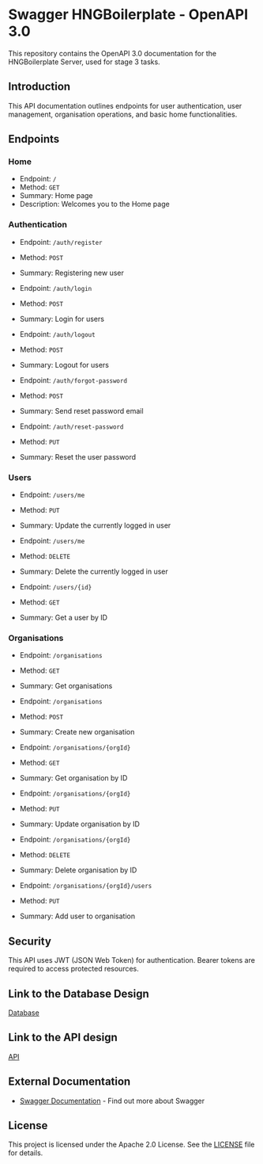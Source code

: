 # Swagger HNGBoilerplate - OpenAPI 3.0


This repository contains the OpenAPI 3.0 documentation for the HNGBoilerplate Server, used for stage 3 tasks.

## Introduction

This API documentation outlines endpoints for user authentication, user management, organisation operations, and basic home functionalities.

## Endpoints

### Home

- Endpoint: `/`
- Method: `GET`
- Summary: Home page
- Description: Welcomes you to the Home page

### Authentication

- Endpoint: `/auth/register`
- Method: `POST`
- Summary: Registering new user

- Endpoint: `/auth/login`
- Method: `POST`
- Summary: Login for users

- Endpoint: `/auth/logout`
- Method: `POST`
- Summary: Logout for users

- Endpoint: `/auth/forgot-password`
- Method: `POST`
- Summary: Send reset password email

- Endpoint: `/auth/reset-password`
- Method: `PUT`
- Summary: Reset the user password

### Users

- Endpoint: `/users/me`
- Method: `PUT`
- Summary: Update the currently logged in user

- Endpoint: `/users/me`
- Method: `DELETE`
- Summary: Delete the currently logged in user

- Endpoint: `/users/{id}`
- Method: `GET`
- Summary: Get a user by ID

### Organisations

- Endpoint: `/organisations`
- Method: `GET`
- Summary: Get organisations

- Endpoint: `/organisations`
- Method: `POST`
- Summary: Create new organisation

- Endpoint: `/organisations/{orgId}`
- Method: `GET`
- Summary: Get organisation by ID

- Endpoint: `/organisations/{orgId}`
- Method: `PUT`
- Summary: Update organisation by ID

- Endpoint: `/organisations/{orgId}`
- Method: `DELETE`
- Summary: Delete organisation by ID

- Endpoint: `/organisations/{orgId}/users`
- Method: `PUT`
- Summary: Add user to organisation

## Security

This API uses JWT (JSON Web Token) for authentication. Bearer tokens are required to access protected resources.

## Link to the Database Design
  [Database](https://dbdiagram.io/d/66917c429939893daecc150e)
## Link to the API design
  [API](https://app.swaggerhub.com/apis-docs/KAMAUFNJERI2019/Hng_Kenyan_buddies/1.0.0)



## External Documentation

- [Swagger Documentation](http://swagger.io) - Find out more about Swagger

## License

This project is licensed under the Apache 2.0 License. See the [LICENSE](http://www.apache.org/licenses/LICENSE-2.0.html) file for details.
